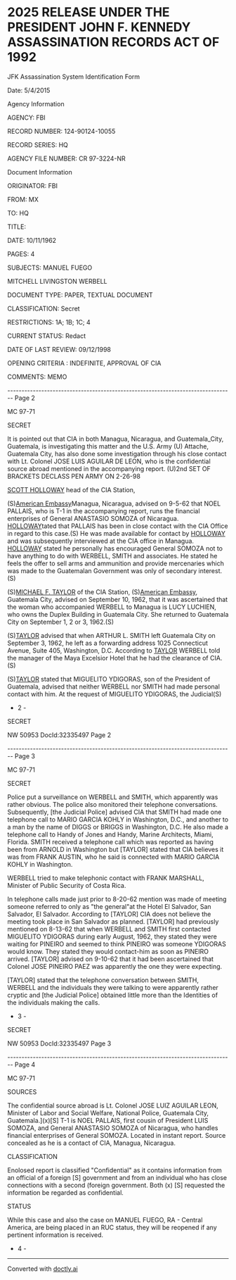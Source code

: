 # 2025 RELEASE UNDER THE PRESIDENT JOHN F. KENNEDY ASSASSINATION RECORDS ACT OF 1992

JFK Assassination System
Identification Form

Date: 5/4/2015

Agency Information

AGENCY: FBI

RECORD NUMBER: 124-90124-10055

RECORD SERIES: HQ

AGENCY FILE NUMBER: CR 97-3224-NR

Document Information

ORIGINATOR: FBI

FROM: MX

TO: HQ

TITLE:

DATE: 10/11/1962

PAGES: 4

SUBJECTS: MANUEL FUEGO

MITCHELL LIVINGSTON WERBELL

DOCUMENT TYPE: PAPER, TEXTUAL DOCUMENT

CLASSIFICATION: Secret

RESTRICTIONS: 1A; 1B; 1C; 4

CURRENT STATUS: Redact

DATE OF LAST REVIEW: 09/12/1998

OPENING CRITERIA : INDEFINITE, APPROVAL OF CIA

COMMENTS: MEMO


-------------------------------------------------------------------------------- Page 2

MC 97-71

SECRET

It is pointed out that CIA in both Managua, Nicaragua, and Guatemala_City, Guatemala, is investigating this matter and the U.S. Army (U) Attache, Guatemala City, has also done some investigation through his close contact with Lt. Colonel JOSE LUIS AGUILAR DE LEON, who is the confidential source abroad mentioned in the accompanying report. (U)2nd SET OF BRACKETS DECLASS PEN ARMY ON 2-26-98

[SCOTT HOLLOWAY](S) head of the CIA Station,

(S)[American Embassy](S)Managua, Nicaragua, advised on 9-5-62 that NOEL PALLAIS, who is T-1 in the accompanying report, runs the financial enterprises of General ANASTASIO SOMOZA of Nicaragua. [HOLLOWAY](S)tated that PALLAIS has been in close contact with the CIA Office in regard to this case.(S) He was made available for contact by [HOLLOWAY](S) and was subsequently interviewed at the CIA office in Managua. [HOLLOWAY](S) stated he personally has encouraged General SOMOZA not to have anything to do with WERBELL, SMITH and associates. He stated he feels the offer to sell arms and ammunition and provide mercenaries which was made to the Guatemalan Government was only of secondary interest.(S)

(S)[MICHAEL F. TAYLOR](S) of the CIA Station,
(S)[American Embassy](S), Guatemala City, advised on September 10, 1962, that it was ascertained that the woman who accompanied WERBELL to Managua is LUCY LUCHIEN, who owns the Duplex Building in Guatemala City. She returned to Guatemala City on September 1, 2 or 3, 1962.(S)

(S)[TAYLOR](S) advised that when ARTHUR L. SMITH left Guatemala City on September 3, 1962, he left as a forwarding address 1025 Connecticut Avenue, Suite 405, Washington, D.C. According to [TAYLOR](S) WERBELL told the manager of the Maya Excelsior Hotel that he had the clearance of CIA.(S)

(S)[TAYLOR](S) stated that MIGUELITO YDIGORAS, son of the President of Guatemala, advised that neither WERBELL nor SMITH had made personal contact with him. At the request of MIGUELITO YDIGORAS, the Judicial(S)

- 2 -

SECRET

NW 50953 DocId:32335497 Page 2


-------------------------------------------------------------------------------- Page 3

MC 97-71

SECRET

Police put a surveillance on WERBELL and SMITH, which apparently was rather obvious. The police also monitored their telephone conversations. Subsequently, [the Judicial Police] advised CIA that SMITH had made one telephone call to MARIO GARCIA KOHLY in Washington, D.C., and another to a man by the name of DIGGS or BRIGGS in Washington, D.C. He also made a telephone call to Handy of Jones and Handy, Marine Architects, Miami, Florida. SMITH received a telephone call which was reported as having been from ARNOLD in Washington but [TAYLOR] stated that CIA believes it was from FRANK AUSTIN, who he said is connected with MARIO GARCIA KOHLY in Washington.

WERBELL tried to make telephonic contact with FRANK MARSHALL, Minister of Public Security of Costa Rica.

In telephone calls made just prior to 8-20-62 mention was made of meeting someone referred to only as "the general"at the Hotel El Salvador, San Salvador, El Salvador. According to [TAYLOR] CIA does not believe the meeting took place in San Salvador as planned. [TAYLOR] had previously mentioned on 8-13-62 that when WERBELL and SMITH first contacted MIGUELITO YDIGORAS during early August, 1962, they stated they were waiting for PINEIRO and seemed to think PINEIRO was someone YDIGORAS would know. They stated they would contact-him as soon as PINEIRO arrived. [TAYLOR] advised on 9-10-62 that it had been ascertained that Colonel JOSE PINEIRO PAEZ was apparently the one they were expecting.

[TAYLOR] stated that the telephone conversation between SMITH, WERBELL and the individuals they were talking to were apparently rather cryptic and [the Judicial Police] obtained little more than the Identities of the individuals making the calls.

- 3 -

SECRET

NW 50953 DocId:32335497 Page 3


-------------------------------------------------------------------------------- Page 4

MC 97-71

SOURCES

The confidential source abroad is Lt. Colonel JOSE LUIZ AGUILAR LEON, Minister of Labor and Social Welfare, National Police, Guatemala City, Guatemala.](x)[S]
T-1 is NOEL PALLAIS, first cousin of President LUIS SOMOZA, and General ANASTASIO SOMOZA of Nicaragua, who handles financial enterprises of General SOMOZA. Located in instant report. Source concealed as he is a contact of CIA, Managua, Nicaragua.

CLASSIFICATION

Enolosed report is classified "Confidential" as it contains information from an official of a foreign [S] government and from an individual who has close connections with a second (foreign government. Both (x) [S] requested the information be regarded as confidential.

STATUS

While this case and also the case on MANUEL FUEGO, RA - Central America, are being placed in an RUC status, they will be reopened if any pertinent information is received.

- 4 -


---
Converted with [doctly.ai](https://doctly.ai)